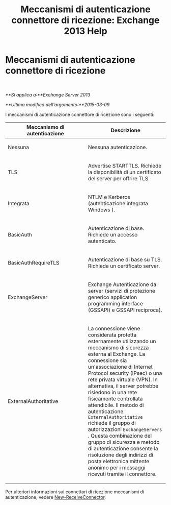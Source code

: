 ﻿---
title: 'Meccanismi di autenticazione connettore di ricezione: Exchange 2013 Help'
TOCTitle: Meccanismi di autenticazione connettore di ricezione
ms:assetid: 926424e1-83e3-4c4b-b2dd-bf814d81e877
ms:mtpsurl: https://technet.microsoft.com/it-it/library/JJ657472(v=EXCHG.150)
ms:contentKeyID: 50481182
ms.date: 05/22/2018
mtps_version: v=EXCHG.150
ms.translationtype: MT
---

# Meccanismi di autenticazione connettore di ricezione

 

_**Si applica a:**Exchange Server 2013_

_**Ultima modifica dell'argomento:**2015-03-09_


I meccanismi di autenticazione connettore di ricezione sono i seguenti:


<table>
<colgroup>
<col style="width: 50%" />
<col style="width: 50%" />
</colgroup>
<thead>
<tr class="header">
<th>Meccanismo di autenticazione</th>
<th>Descrizione</th>
</tr>
</thead>
<tbody>
<tr class="odd">
<td><p>Nessuna</p></td>
<td><p>Nessuna autenticazione.</p></td>
</tr>
<tr class="even">
<td><p>TLS</p></td>
<td><p>Advertise STARTTLS. Richiede la disponibilità di un certificato del server per offrire TLS.</p></td>
</tr>
<tr class="odd">
<td><p>Integrata</p></td>
<td><p>NTLM e Kerberos (autenticazione integrata Windows ).</p></td>
</tr>
<tr class="even">
<td><p>BasicAuth</p></td>
<td><p>Autenticazione di base. Richiede un accesso autenticato.</p></td>
</tr>
<tr class="odd">
<td><p>BasicAuthRequireTLS</p></td>
<td><p>Autenticazione di base su TLS. Richiede un certificato server.</p></td>
</tr>
<tr class="even">
<td><p>ExchangeServer</p></td>
<td><p>Exchange Autenticazione da server (servizi di protezione generico application programming interface (GSSAPI) e GSSAPI reciproca).</p></td>
</tr>
<tr class="odd">
<td><p>ExternalAuthoritative</p></td>
<td><p>La connessione viene considerata protetta esternamente utilizzando un meccanismo di sicurezza esterna al Exchange. La connessione sia un'associazione di Internet Protocol security (IPsec) o una rete privata virtuale (VPN). In alternativa, il server potrebbe risiedono in una rete fisicamente controllata attendibile. Il metodo di autenticazione <code>ExternalAuthoritative</code> richiede il gruppo di autorizzazioni <code>ExchangeServers</code> . Questa combinazione del gruppo di sicurezza e metodo di autenticazione consente la risoluzione degli indirizzi di posta elettronica mittente anonimo per i messaggi ricevuti tramite il connettore.</p></td>
</tr>
</tbody>
</table>


Per ulteriori informazioni sui connettori di ricezione meccanismi di autenticazione, vedere [New-ReceiveConnector](https://technet.microsoft.com/it-it/library/bb125139\(v=exchg.150\)).

